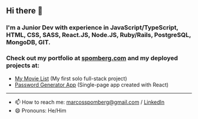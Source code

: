 ## Hi there 👋

### I'm a Junior Dev with experience in JavaScript/TypeScript, HTML, CSS, SASS, React.JS, Node.JS, Ruby/Rails, PostgreSQL, MongoDB, GIT.

### Check out my portfolio at [spomberg.com](https://spomberg.com) and my deployed projects at: 

- [My Movie List](https://mymovielist.ca) (My first solo full-stack project)
- [Password Generator App](https://password-generator.spomberg.com) (Single-page app created with React)

---

- 📫 How to reach me: <marcosspomberg@gmail.com> / [LinkedIn](https://www.linkedin.com/in/marcos-spomberg)
- 😄 Pronouns: He/Him
